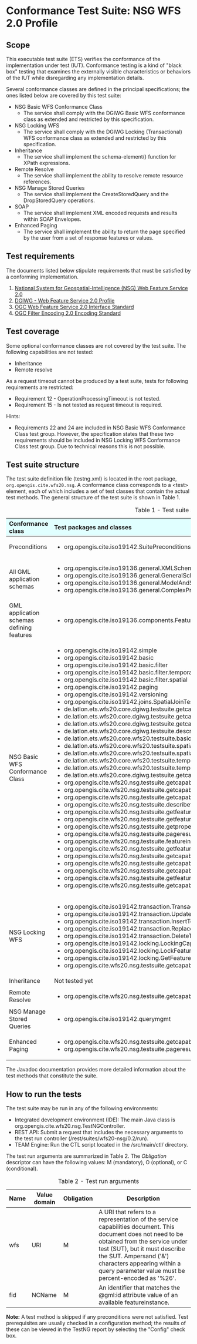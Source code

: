
# Conformance Test Suite: NSG WFS 2.0 Profile

## Scope

This executable test suite (ETS) verifies the conformance of the implementation 
under test (IUT). Conformance testing is a kind of "black box" testing that examines the 
externally visible characteristics or behaviors of the IUT while disregarding 
any implementation details.

Several conformance classes are defined in the principal specifications; the ones 
listed below are covered by this test suite:

* NSG Basic WFS Conformance Class
    - The service shall comply with the DGIWG Basic WFS conformance class as extended and restricted by this specification.
* NSG Locking WFS 
    - The service shall comply with the DGIWG Locking (Transactional) WFS conformance class as extended and restricted by this specification.
* Inheritance
    - The service shall implement the schema-element() function for XPath expressions.
* Remote Resolve
    - The service shall implement the ability to resolve remote resource references.
* NSG Manage Stored Queries
    - The service shall implement the CreateStoredQuery and the DropStoredQuery operations.
* SOAP
    - The service shall implement XML encoded requests and results within SOAP Envelopes.
* Enhanced Paging
    - The service shall implement the ability to return the page specified by the user from a set of response features or values.

## Test requirements

The documents listed below stipulate requirements that must be satisfied by a 
conforming implementation.

1. [National System for Geospatial-Intelligence (NSG) Web Feature Service 2.0](https://nsgreg.nga.mil/doc/view?i=4283)
2. [DGIWG - Web Feature Service 2.0 Profile](https://portal.opengeospatial.org/files/?artifact_id=66933)
3. [OGC Web Feature Service 2.0 Interface Standard](http://docs.opengeospatial.org/is/09-025r2/09-025r2.html)
4. [OGC Filter Encoding 2.0 Encoding Standard](http://docs.opengeospatial.org/is/09-026r2/09-026r2.html)

## Test coverage

Some optional conformance classes are not covered by the test suite. The following capabilities are not tested:

 * Inheritance
 * Remote resolve

As a request timeout cannot be produced by a test suite, tests for following requirements are restricted:

 * Requirement 12 - OperationProcessingTimeout is not tested.
 * Requirement 15 - Is not tested as request timeout is required.

Hints:

 * Requirements 22 and 24 are included in NSG Basic WFS Conformance Class test group. However, the specification states that these two requirements should be included in NSG Locking WFS Conformance Class test group. Due to technical reasons this is not possible.

## Test suite structure

The test suite definition file (testng.xml) is located in the root package, 
`org.opengis.cite.wfs20.nsg`. A conformance class corresponds to a &lt;test&gt; element, each 
of which includes a set of test classes that contain the actual test methods. 
The general structure of the test suite is shown in Table 1.

<table>
  <caption>Table 1 - Test suite structure</caption>
  <thead>
    <tr style="text-align: left; background-color: LightCyan">
      <th>Conformance class</th>
      <th>Test packages and classes</th>
    </tr>
  </thead>
  <tbody>
    <tr>
      <td>Preconditions</td>
      <td>
       <ul>
         <li>org.opengis.cite.iso19142.SuitePreconditions</li>
       </ul>
      </td>
    </tr>
    <tr>
      <td>All GML application schemas</td>
      <td>
       <ul>
        <li>org.opengis.cite.iso19136.general.XMLSchemaTests</li>
        <li>org.opengis.cite.iso19136.general.GeneralSchemaTests</li>
        <li>org.opengis.cite.iso19136.general.ModelAndSyntaxTests</li>
        <li>org.opengis.cite.iso19136.general.ComplexPropertyTests</li>
       </ul>
      </td>
    </tr>
    <tr>
      <td>GML application schemas defining features</td>
      <td>
       <ul>
         <li>org.opengis.cite.iso19136.components.FeatureComponentTests</li>
       </ul>
      </td>
    </tr>
    <tr>
      <td>NSG Basic WFS Conformance Class</td>
      <td>
       <ul>
        <li>org.opengis.cite.iso19142.simple</li>
        <li>org.opengis.cite.iso19142.basic</li>
        <li>org.opengis.cite.iso19142.basic.filter</li>
        <li>org.opengis.cite.iso19142.basic.filter.temporal</li>
        <li>org.opengis.cite.iso19142.basic.filter.spatial</li>
        <li>org.opengis.cite.iso19142.paging</li>
        <li>org.opengis.cite.iso19142.versioning</li>
        <li>org.opengis.cite.iso19142.joins.SpatialJoinTests</li>
        <li>de.latlon.ets.wfs20.core.dgiwg.testsuite.getcapabilities.GetCapabilitiesKeywordTest</li>
        <li>de.latlon.ets.wfs20.core.dgiwg.testsuite.getcapabilities.GetCapabilitiesVersionTest</li>
        <li>de.latlon.ets.wfs20.core.dgiwg.testsuite.getcapabilities.GetCapabilitiesFeatureTypeElementsTest</li>
        <li>de.latlon.ets.wfs20.core.dgiwg.testsuite.describestoredqueries.DescribeStoredQueriesElementsTest</li>
        <li>de.latlon.ets.wfs20.core.wfs20.testsuite.basic.filter.PropertyIsBetweenOperatorTests</li>
        <li>de.latlon.ets.wfs20.core.wfs20.testsuite.spatialfilter.SpatialFilterTest</li>
        <li>de.latlon.ets.wfs20.core.wfs20.testsuite.spatialfilter.ExtendedSpatialFilterTest</li>
        <li>de.latlon.ets.wfs20.core.wfs20.testsuite.temporalfilter.TemporalFilterTest</li>
        <li>de.latlon.ets.wfs20.core.wfs20.testsuite.temporalfilter.ExtendedTemporalFilterTest</li>
        <li>de.latlon.ets.wfs20.core.dgiwg.testsuite.getcapabilities.GetCapabilitiesSrsTest</li>
        <li>org.opengis.cite.wfs20.nsg.testsuite.getcapabilities.CapabilitiesServiceBindings</li>
        <li>org.opengis.cite.wfs20.nsg.testsuite.getcapabilities.ServiceConstraints (partly)</li>
        <li>org.opengis.cite.wfs20.nsg.testsuite.getcapabilities.OperationConstraints (partly)</li>
        <li>org.opengis.cite.wfs20.nsg.testsuite.describefeaturetype.DescribeFeatureTypeOutputFormat</li>
        <li>org.opengis.cite.wfs20.nsg.testsuite.getfeature.GetFeatureOutputFormat</li>
        <li>org.opengis.cite.wfs20.nsg.testsuite.getfeaturewithlock.GetFeatureWithLockOutputFormat</li>
        <li>org.opengis.cite.wfs20.nsg.testsuite.getpropertyvalue.GetPropertyValueOutputFormat</li>
        <li>org.opengis.cite.wfs20.nsg.testsuite.pageresults.PageResultsOutputFormat</li>
        <li>org.opengis.cite.wfs20.nsg.testsuite.featureinstance.InstanceIdentifier</li>
        <li>org.opengis.cite.wfs20.nsg.testsuite.getfeature.CountParameter</li>
        <li>org.opengis.cite.wfs20.nsg.testsuite.getcapabilities.CapabilitiesAbstract</li>
        <li>org.opengis.cite.wfs20.nsg.testsuite.getcapabilities.CapabilitiesProfile</li>
        <li>org.opengis.cite.wfs20.nsg.testsuite.getcapabilities.CapabilitiesTimeout</li>
        <li>org.opengis.cite.wfs20.nsg.testsuite.getfeature.GetFeatureWIthResultTypeIndex</li>
        <li>org.opengis.cite.wfs20.nsg.testsuite.getcapabilities.AccessConstraints</li>
       </ul>
      </td>
    </tr>
    <tr>
      <td>NSG Locking WFS</td>
      <td>
       <ul>
        <li>org.opengis.cite.iso19142.transaction.TransactionCapabilitiesTests</li>
        <li>org.opengis.cite.iso19142.transaction.Update</li>
        <li>org.opengis.cite.iso19142.transaction.InsertTests</li>
        <li>org.opengis.cite.iso19142.transaction.ReplaceTests</li>
        <li>org.opengis.cite.iso19142.transaction.DeleteTests</li>
        <li>org.opengis.cite.iso19142.locking.LockingCapabilitiesTests</li>
        <li>org.opengis.cite.iso19142.locking.LockFeatureTests</li>
        <li>org.opengis.cite.iso19142.locking.GetFeatureWithLockTests</li>
        <li>org.opengis.cite.wfs20.nsg.testsuite.getcapabilities.ServiceConstraints (partly)</li>
       </ul>
      </td>
    </tr>
    <tr>
      <td>Inheritance</td>
      <td>Not tested yet</td>
    </tr>
    <tr>
      <td>Remote Resolve</td>
      <td>
       <ul>
         <li>org.opengis.cite.wfs20.nsg.testsuite.getcapabilities.OperationConstraints (partly)</li>
       </ul>
      </td>
    </tr>
    <tr>
      <td>NSG Manage Stored Queries</td>
      <td>
       <ul>
         <li>org.opengis.cite.iso19142.querymgmt</li>
       </ul>
      </td>
    </tr>
    <tr>
      <td>Enhanced Paging</td>
      <td>
       <ul>
         <li>org.opengis.cite.wfs20.nsg.testsuite.getcapabilities.ServiceConstraints(partly)</li>
         <li>org.opengis.cite.wfs20.nsg.testsuite.pageresults.PageResults</li>
       </ul>
      </td>
    </tr>
  </tbody>
</table>

The Javadoc documentation provides more detailed information about the test 
methods that constitute the suite.


## How to run the tests

The test suite may be run in any of the following environments:

* Integrated development environment (IDE): The main Java class is org.opengis.cite.wfs20.nsg.TestNGController.
* REST API: Submit a request that includes the necessary arguments to the test run controller (/rest/suites/wfs20-nsg/0.2/run).
* TEAM Engine: Run the CTL script located in the /src/main/ctl/ directory.


The test run arguments are summarized in Table 2. The _Obligation_ descriptor can 
have the following values: M (mandatory), O (optional), or C (conditional).

<table>
	<caption>Table 2 - Test run arguments</caption>
	<thead>
    <tr>
      <th>Name</th>
      <th>Value domain</th>
	    <th>Obligation</th>
	    <th>Description</th>
    </tr>
  </thead>
	<tbody>
    <tr>
      <td>wfs</td>
      <td>URI</td>
      <td>M</td>
      <td>A URI that refers to a representation of the service capabilities document. This document does not need to be obtained from the service under test (SUT), but it must describe the SUT. Ampersand ('&amp;') characters appearing within a query parameter value must be percent-encoded as '%26'.</td>
    </tr>
    <tr>
        <td>fid</td>
        <td>NCName</td>
        <td>M</td>
        <td>An identifier that matches the @gml:id attribute value of an available featureinstance.</td>
    </tr>
	</tbody>
</table>

**Note:** A test method is skipped if any preconditions were not satisfied. Test prerequisites are usually checked in a configuration method; the results of these can be viewed in the TestNG report by selecting the "Config" check box.